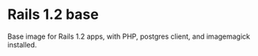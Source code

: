 # Rails 1.2 base

Base image for Rails 1.2 apps, with PHP, postgres client,  and imagemagick installed.
